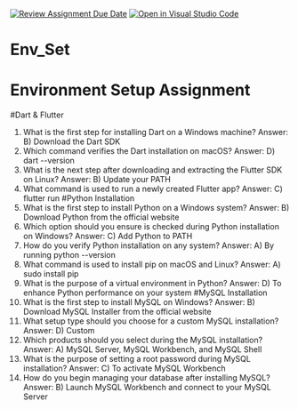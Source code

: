 [![Review Assignment Due Date](https://classroom.github.com/assets/deadline-readme-button-22041afd0340ce965d47ae6ef1cefeee28c7c493a6346c4f15d667ab976d596c.svg)](https://classroom.github.com/a/vnsr1XuU)
[![Open in Visual Studio Code](https://classroom.github.com/assets/open-in-vscode-2e0aaae1b6195c2367325f4f02e2d04e9abb55f0b24a779b69b11b9e10269abc.svg)](https://classroom.github.com/online_ide?assignment_repo_id=15631636&assignment_repo_type=AssignmentRepo)
# Env_Set

# Environment Setup Assignment
#Dart & Flutter
1. What is the first step for installing Dart on a Windows machine?
 Answer:
 B) Download the Dart SDK
3. Which command verifies the Dart installation on macOS?
 Answer:
 D) dart --version
4. What is the next step after downloading and extracting the Flutter SDK on Linux?
 Answer:
 B) Update your PATH
5. What command is used to run a newly created Flutter app? 
 Answer:
 C) flutter run
#Python Installation
 6. What is the first step to install Python on a Windows system?
Answer:
 B) Download Python from the official website
7. Which option should you ensure is checked during Python installation on Windows?
 Answer:
 C) Add Python to PATH
8. How do you verify Python installation on any system?
 Answer:
 A) By running python --version
9. What command is used to install pip on macOS and Linux?
Answer:
A) sudo install pip
10. What is the purpose of a virtual environment in Python?
Answer:
D) To enhance Python performance on your system
#MySQL Installation
11. What is the first step to install MySQL on Windows?
Answer:
B) Download MySQL Installer from the official website
12. What setup type should you choose for a custom MySQL installation?
Answer:
D) Custom
13. Which products should you select during the MySQL installation?
Answer:
A) MySQL Server, MySQL Workbench, and MySQL Shell
14. What is the purpose of setting a root password during MySQL installation?
Answer:
C) To activate MySQL Workbench
15. How do you begin managing your database after installing MySQL?
Answer:
B) Launch MySQL Workbench and connect to your MySQL Server

